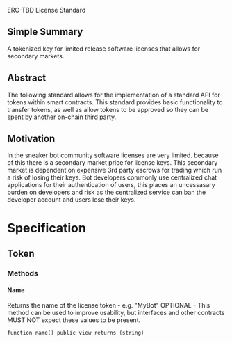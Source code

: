 
ERC-TBD License Standard 

## Simple Summary
A tokenized key for limited release software licenses that allows for secondary markets. 

## Abstract 
The following standard allows for the implementation of a standard API for tokens within smart contracts. This standard provides basic functionality to transfer tokens, as well as allow tokens to be approved so they can be spent by another on-chain third party.



## Motivation
In the sneaker bot community software licenses are very limited. because of this there is a secondary market price for license keys. This secondary market is dependent on expensive 3rd party escrows for trading which run a risk of losing their keys. Bot developers commonly use centralized chat applications for their authentication of users, this places an uncessasary burden on developers and risk as the centralized service can ban the developer account and users lose their keys. 

# Specification 

## Token

### Methods

#### Name 

Returns the name of the license token - e.g. "MyBot"
OPTIONAL - This method can be used to improve usability, but interfaces and other contracts MUST NOT expect these values to be present.

```function name() public view returns (string) ```
